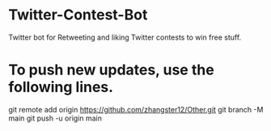 # Twitter-Contest-Bot
Twitter bot for Retweeting and liking Twitter contests to win free stuff.

# To push new updates, use the following lines.
git remote add origin https://github.com/zhangster12/Other.git
git branch -M main
git push -u origin main
